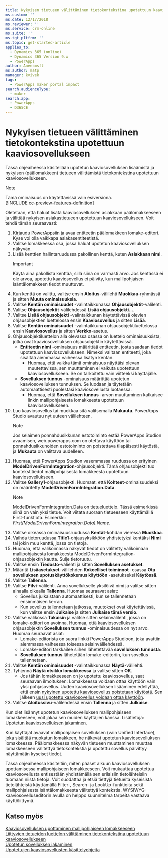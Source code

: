 ```yaml
---
title: Nykyisen tietueen välittäminen tietokontekstina upotettuun kaaviosovellukseen | MicrosoftDocs
ms.custom: ''
ms.date: 12/17/2018
ms.reviewer: ''
ms.service: crm-online
ms.suite: ''
ms.tgt_pltfrm: ''
ms.topic: get-started-article
applies_to:
  - Dynamics 365 (online)
  - Dynamics 365 Version 9.x
  - PowerApps
author: Aneesmsft
ms.author: matp
manager: kvivek
tags:
  - PowerApps maker portal impact
search.audienceType:
  - maker
search.app:
  - PowerApps
  - D365CE
---
```


# <a name="pass-the-current-record-as-data-context-to-an-embedded-canvas-app"></a>Nykyisen tietueen välittäminen tietokontekstina upotettuun kaaviosovellukseen
Tässä ohjeaiheessa käsitellään upotetun kaaviosovelluksen lisäämistä ja nykyisen (päälomakkeen) tietueen välittämistä tietokontekstina upotettuun kaaviosovellukseen.

> [!NOTE]
> Tämä ominaisuus on käytettävissä vain esiversiona. <br />
> [!INCLUDE [cc-preview-features-definition](../../includes/cc-preview-features-definition.md)] 

Oletetaan, että haluat lisätä kaaviosovelluksen asiakkaan päälomakkeeseen ja välittää nykyisen asiakastietueen upotettuun kaaviosovellukseen. Voit tehdä tämän seuraavasti: 

1.  Kirjaudu [PowerAppsiin](https://web.powerapps.com/?utm_source=padocs&utm_medium=linkinadoc&utm_campaign=referralsfromdoc) ja avaa entiteetin päälomakkeen lomake-editori. Kyse voi olla vaikkapa asiakasentiteetistä. 
2.  Valitse lomakkeessa osa, jossa haluat upotetun kaaviosovelluksen näkyvän.
3.  Lisää kenttien hallintaruudussa pakollinen kenttä, kuten **Asiakkaan nimi**.
      > [!IMPORTANT]
      > Käytä aina pakollista kenttää, sillä siinä on varmasti arvo. Jos kentässä ei ole arvoa, upotettu kaaviosovellus ei päivity, kun mallipohjaisen isäntälomakkeen tiedot muuttuvat.
4.  Kun kenttä on valittu, valitse ensin **Aloitus**-välilehti **Muokkaa**-ryhmässä ja sitten **Muuta ominaisuuksia**.
5.  Valitse **Kentän ominaisuudet** -valintaikkunassa **Ohjausobjektit**-välilehti.
6.  Valitse **Ohjausobjektit**-välilehdessä **Lisää ohjausobjekti...**.
7.  Valitse **Lisää ohjausobjekti** -valintaikkunan käytettävissä olevien ohjausobjektien luettelossa ensin **Kaaviosovellus** ja sitten **Lisää**.
8.  Valitse **Kentän ominaisuudet** -valintaikkunan ohjausobjektiluettelossa ensin **Kaaviosovellus** ja sitten **Verkko**-asetus.
9.  Ohjausobjektiluettelon alla olevassa osassa on luettelo ominaisuuksista, jotka ovat kaaviosovelluksen ohjausobjektin käytettävissä.
     - **Entiteetin nimi** -ominaisuus määrittää entiteetin, josta saadaan tiedot upotettuun kaaviosovellukseen. Nimeksi valitaan entiteetti, joka sisältää aiemmassa vaiheessa lisätyn kentän.
         - Huomaa, että vaikka tämä ominaisuus näyttäisi olevan muutettavissa, sen muuttaminen ei vaikuta upotettuun kaaviosovellukseen. Se on tarkoitettu vain viitteeksi käyttäjälle.
     - **Sovelluksen tunnus** -ominaisuus määrittää upotetun kaaviosovelluksen tunnuksen. Se luodaan ja täytetään automaattisesti puolestasi kaaviosovellusta luotaessa.
         - Huomaa, että **Sovelluksen tunnus** -arvon muuttaminen katkaisee linkin mallipohjaisesta lomakkeesta upotettuun kaaviosovellukseen.
10. Luo kaaviosovellus tai muokkaa sitä valitsemalla **Mukauta**. PowerApps Studio avautuu nyt uuteen välilehteen.
       > [!NOTE]
       > Jos selaimen ponnahdusikkunan estotoiminto estää PowerApps Studion avaamisen, web.powerapps.com on otettava käyttöön tai ponnahdusikkunoiden estotoiminto on poistettava tilapäisesti käytöstä, ja **Mukauta** on valittava uudelleen.
11. Huomaa, että PowerApps Studion vasemmassa ruudussa on erityinen **ModelDrivenFormIntegration**-ohjausobjekti. Tämä ohjausobjekti tuo kontekstitiedot mallipohjaisesta lomakkeesta upotettuun kaaviosovellukseen.
12. Valitse **Gallery1**-ohjausobjekti. Huomaat, että **Kohteet**-ominaisuudeksi on määritetty **ModelDrivenFormIntegration.Data**.
      > [!NOTE]
      > ModelDrivenFormIntegration.Data on tietueluettelo. Tässä esimerkissä siinä on vain yksi tietue. Voit viitata suoraan tietueeseen käyttämällä First-funktiota. Esimerkki: *First(ModelDrivenFormIntegration.Data).Name*.
13. Valitse oikeassa ominaisuusruudussa **Kentät**-kohdan vieressä **Muokkaa**.
14. Vaihda tietoruudussa **Title1**-ohjausyksikköön yhdistetyksi kentäksi **Nimi** tai jokin muu kenttä, jossa on tietoja.
15. Huomaa, että valikoimassa näkyvät tiedot on välitetty valikoimaan mallipohjaisesta lomakkeesta ModelDrivenFormIntegration-ohjausobjektin kautta. Sulje tietoruutu.
16. Valitse ensin **Tiedosto**-väliehti ja sitten **Sovelluksen asetukset**.
17. Määritä **Lisäasetukset**-välilehden **Kokeelliset toiminnot** -osassa **Ota sovelluksen upotuskäyttökokemus käyttöön** -asetukseksi **Käytössä**.
18. Valitse **Tallenna**. 
19. Valitse **Pilvi**-välilehti. Anna sovellukselle yksilöivä nimi ja valitse sitten alhaalla oikealla **Tallenna**. Huomaa seuraavat asiat: 
    -  Sovellus julkaistaan automaattisesti, kun se tallennetaan ensimmäisen kerran.
      -  Kun sovellus tallennetaan jatkossa, muutokset ovat käytettävissä, kun valitse ensin **Julkaise** ja sitten **Julkaise tämä versio**.
20. Valitse valikossa **Takaisin** ja valitse sitten selainvälilehti, jossa on lomake-editori on avoinna. Huomaa, että kaaviosovelluksen ohjausobjektin **Sovelluksen tunnus** -ominaisuudessa on nyt arvo. Huomaa seuraavat asiat: 
    -   Lomake-editorista on suora linkki PowerApps Studioon, joka avattiin aiemmassa vaiheessa toisessa selainvälilehdessä.
    -   Lomake-editori tarkkailee siihen lähetettävää **sovelluksen tunnusta**.
    -   **Sovelluksen tunnus** lähetetään lomake-editoriin, kun sovellus tallennetaan.
21. Valitse **Kentän ominaisuudet** -valintaikkunassa **Näytä**-välilehti.
22. Tyhjennä **Näytä otsikko lomakkeessa** ja valitse sitten **OK**.
    -   Jos tähän lomakkeeseen on jo upotettu kaaviosovellus, saat seuraavan ilmoituksen: Lomakkeessa voidaan ottaa käyttöön vain yksi pohjasovellus. Uuden kaaviosovelluksen lisääminen edellyttää, että ensin [nykyinen upotettu kaaviosovellus poistetaan käytöstä](embedded-canvas-app-guidelines.md#disable-an-embedded-canvas-app). Sen jälkeen [uusi upotettu kaaviosovellus voidaan ottaa käyttöön](embedded-canvas-app-guidelines.md#enable-an-embedded-canvas-app).
23. Valitse **Aloitussivu**-välilehdessä ensin **Tallenna** ja sitten **Julkaise**.

Kun olet lisännyt upotetun kaaviosovelluksen mallipohjaiseen lomakkeeseen, voit jakaa sen muiden käyttäjien kanssa. Lisätietoja: [Upotetun kaaviosovelluksen jakaminen](share-embedded-canvas-app.md).

Kun käyttäjät avaavat mallipohjaisen sovelluksen (vain Unified Interface), joka sisältää muokatun lomakkeen, he näkevät upotetun kaaviosovelluksen lomakkeessa. Päälomakkeessa näkyvän tietueen muuttaminen muuttaa lomakkeeseen välitettyä tietokontekstia ja upotettu sovellus päivittyy näyttämään kyseiset tiedot.

Tässä ohjeaiheessa käsiteltiin, miten pääset alkuun kaaviosovelluksen upottamisessa mallipohjaiseen lomakkeeseen. Voit mukauttaa upotettua kaaviosovellusta entisestään yhdistämällä sen erilaisiin tietolähteisiin tuomaan niistä tietoja. Voit suodattaa ja etsiä tiettyjä tietueita kyseisistä tietolähteistä käyttämällä Filter-, Search- ja LookUp-funktioita sekä mallipohjaisesta isäntälomakkeesta välitettyä kontekstia. WYSIWYG-kaaviosovelluseditorin avulla on helppo suunnitelma tarpeita vastaava käyttöliittymä.

## <a name="see-also"></a>Katso myös
[Kaaviosovelluksen upottaminen mallipohjaiseen lomakkeeseen](embed-canvas-app-in-form.md) <br />
[Liittyvien tietueiden luettelon välittäminen tietokontekstina upotettuun kaaviosovellukseen](pass-related-embedded-canvas-app.md) <br />
[Upotetun sovelluksen jakaminen](share-embedded-canvas-app.md) <br />
[Upotettujen kaaviosovellusten käsittelyohjeita](embedded-canvas-app-guidelines.md)

